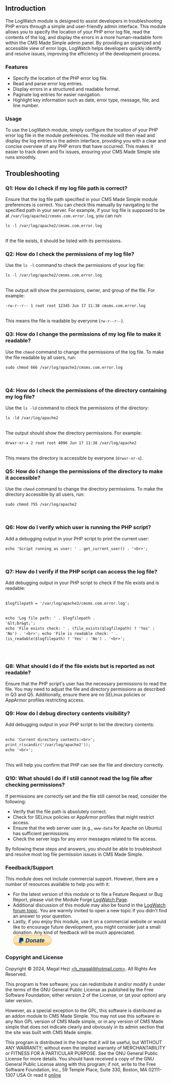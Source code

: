 <h2>Introduction</h2>
<p>The LogWatch module is designed to assist developers in troubleshooting PHP errors through a simple and user-friendly admin interface. This module allows you to specify the location of your PHP error log file, read the contents of the log, and display the errors in a more human-readable form within the CMS Made Simple admin panel. By providing an organized and accessible view of error logs, LogWatch helps developers quickly identify and resolve issues, improving the efficiency of the development process.</p>

<h3>Features</h3>
<ul>
    <li>Specify the location of the PHP error log file.</li>
    <li>Read and parse error log entries.</li>
    <li>Display errors in a structured and readable format.</li>
    <li>Paginate log entries for easier navigation.</li>
    <li>Highlight key information such as date, error type, message, file, and line number.</li>
</ul>

<h3>Usage</h3>
<p>To use the LogWatch module, simply configure the location of your PHP error log file in the module preferences. The module will then read and display the log entries in the admin interface, providing you with a clear and concise overview of any PHP errors that have occurred. This makes it easier to track down and fix issues, ensuring your CMS Made Simple site runs smoothly.</p>

<h2>Troubleshooting</h2>
<h3>Q1: How do I check if my log file path is correct?</h3>
<p>Ensure that the log file path specified in your CMS Made Simple module preferences is correct. You can check this manually by navigating to the specified path in your server. For example, if your log file is supposed to be at <code>/var/log/apache2/cmsms.com.error.log</code>, you can run:
<pre><code>ls -l /var/log/apache2/cmsms.com.error.log</code></pre><br>
If the file exists, it should be listed with its permissions.</p>

<h3>Q2: How do I check the permissions of my log file?</h3>
<p>Use the <code>ls -l</code> command to check the permissions of your log file:
<pre><code>ls -l /var/log/apache2/cmsms.com.error.log</code></pre><br>
The output will show the permissions, owner, and group of the file. For example:<br>
<pre><code>-rw-r--r-- 1 root root 12345 Jun 17 11:38 cmsms.com.error.log</code></pre><br>
This means the file is readable by everyone (<code>rw-r--r--</code>).</p>

<h3>Q3: How do I change the permissions of my log file to make it readable?</h3>
<p>Use the <code>chmod</code> command to change the permissions of the log file. To make the file readable by all users, run:
<pre><code>sudo chmod 666 /var/log/apache2/cmsms.com.error.log</code></pre><br></p>

<h3>Q4: How do I check the permissions of the directory containing my log file?</h3>
<p>Use the <code>ls -ld</code> command to check the permissions of the directory:
<pre><code>ls -ld /var/log/apache2</code></pre><br>
The output should show the directory permissions. For example:<br>
<pre><code>drwxr-xr-x 2 root root 4096 Jun 17 11:38 /var/log/apache2</code></pre><br>
This means the directory is accessible by everyone (<code>drwxr-xr-x</code>).</p>

<h3>Q5: How do I change the permissions of the directory to make it accessible?</h3>
<p>Use the <code>chmod</code> command to change the directory permissions. To make the directory accessible by all users, run:
<pre><code>sudo chmod 755 /var/log/apache2</code></pre><br></p>

<h3>Q6: How do I verify which user is running the PHP script?</h3>
<p>Add a debugging output in your PHP script to print the current user:
<pre><code>echo 'Script running as user: ' . get_current_user() . '&lt;br&gt;';</code></pre><br></p>

<h3>Q7: How do I verify if the PHP script can access the log file?</h3>
<p>Add debugging output in your PHP script to check if the file exists and is readable:
<pre><code>
$logfilepath = '/var/log/apache2/cmsms.com.error.log';

echo 'Log file path: ' . $logfilepath . '&lt;br&gt;';
echo 'File exists check: ' . (file_exists($logfilepath) ? 'Yes' : 'No') . '&lt;br&gt;';
echo 'File is readable check: ' . (is_readable($logfilepath) ? 'Yes' : 'No') . '&lt;br&gt;';
</code></pre><br></p>

<h3>Q8: What should I do if the file exists but is reported as not readable?</h3>
<p>Ensure that the PHP script's user has the necessary permissions to read the file. You may need to adjust the file and directory permissions as described in Q3 and Q5. Additionally, ensure there are no SELinux policies or AppArmor profiles restricting access.</p>

<h3>Q9: How do I debug directory contents visibility?</h3>
<p>Add debugging output in your PHP script to list the directory contents:
<pre><code>
echo 'Current directory contents:&lt;br&gt;';
print_r(scandir('/var/log/apache2'));
echo '&lt;br&gt;';
</code></pre><br>
This will help you confirm that PHP can see the file and directory correctly.</p>

<h3>Q10: What should I do if I still cannot read the log file after checking permissions?</h3>
<p>If permissions are correctly set and the file still cannot be read, consider the following:
<ul>
<li>Verify that the file path is absolutely correct.</li>
<li>Check for SELinux policies or AppArmor profiles that might restrict access.</li>
<li>Ensure that the web server user (e.g., <code>www-data</code> for Apache on Ubuntu) has sufficient permissions.</li>
<li>Check the server logs for any error messages related to file access.</li>
</ul>
By following these steps and answers, you should be able to troubleshoot and resolve most log file permission issues in CMS Made Simple.</p>

<h3>Feedback/Support</h3>
<p>This module does not include commercial support. However, there are a number of resources available to help you with it:</p>
<ul>
<li>For the latest version of this module or to file a Feature Request or Bug Report, please visit the Module Forge
<a href="http://dev.cmsmadesimple.org/projects/LogWatch" target="_blank">LogWatch Page</a>.</li>
<li>Additional discussion of this module may also be found in the <a href="https://forum.cmsmadesimple.org/viewtopic.php?f=7&t=83788">LogWatch forum topic</a>. You are warmly invited to open a new topic if you didn't find an answer to your question.</li>
<li>Lastly, if you enjoy this module, use it on a commercial website or would like to encourage future development, you might consider just a small donation. Any kind of feedback will be much appreciated.<br>
<a href="https://www.paypal.com/donate/?hosted_button_id=FWHABZUN3NC4N" target="_blank"><img src="https://raw.githubusercontent.com/aha999/DonateButtons/master/paypal-donate-icon-7.png" width="120" ></a><br>
	</li>
</ul>

<h3>Copyright and License</h3>
<p>Copyright &copy; 2024, Magal Hezi <a href="mailto:h_magal@hotmail.com">&lt;h_magal@hotmail.com&gt;</a>. All Rights Are Reserved.</p>
<p>This program is free software; you can redistribute it and/or modify
it under the terms of the GNU General Public License as published by
the Free Software Foundation; either version 2 of the License, or
(at your option) any later version.</p>
<p>However, as a special exception to the GPL, this software is distributed
as an addon module to CMS Made Simple.  You may not use this software
in any Non GPL version of CMS Made simple, or in any version of CMS
Made simple that does not indicate clearly and obviously in its admin
section that the site was built with CMS Made simple.</p>
<p>This program is distributed in the hope that it will be useful,
but WITHOUT ANY WARRANTY; without even the implied warranty of
MERCHANTABILITY or FITNESS FOR A PARTICULAR PURPOSE.  See the
GNU General Public License for more details.
You should have received a copy of the GNU General Public License
along with this program; if not, write to the Free Software
Foundation, Inc., 59 Temple Place, Suite 330, Boston, MA 02111-1307 USA
Or read it <a href="http://www.gnu.org/licenses/licenses.html#GPL">online</a>
</p>
